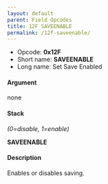 ```yaml
---
layout: default
parent: Field Opcodes
title: 12F_SAVEENABLE
permalink: /12f-saveenable/
---
```


-   Opcode: **0x12F**
-   Short name: **SAVEENABLE**
-   Long name: Set Save Enabled

#### Argument

none

#### Stack

  
*(0=disable, 1=enable)*

**SAVEENABLE**

#### Description

Enables or disables saving.
